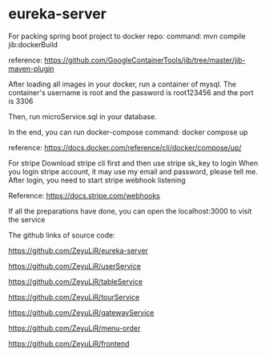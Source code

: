 # eureka-server
  
For packing spring boot project to docker repo: 
	command: mvn compile jib:dockerBuild
 
reference: https://github.com/GoogleContainerTools/jib/tree/master/jib-maven-plugin



After loading all images in your docker, run a container of mysql. The container's username is root and the password is root123456 and the port is 3306

Then, run microService.sql in your database.


In the end, you can run docker-compose
	command: docker compose up
 
reference: https://docs.docker.com/reference/cli/docker/compose/up/


For stripe
Download stripe cli first and then use stripe sk_key to login
When you login stripe account, it may use my email and password, please tell me.
After login, you need to start stripe webhook listening

Reference: https://docs.stripe.com/webhooks

If all the preparations have done, you can open the localhost:3000 to visit the service



The github links of source code:


https://github.com/ZeyuLiR/eureka-server


https://github.com/ZeyuLiR/userService


https://github.com/ZeyuLiR/tableService


https://github.com/ZeyuLiR/tourService


https://github.com/ZeyuLiR/gatewayService


https://github.com/ZeyuLiR/menu-order


https://github.com/ZeyuLiR/frontend

